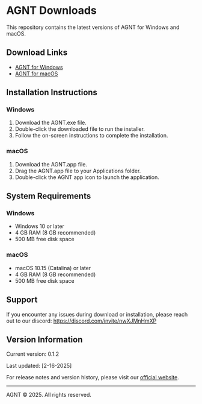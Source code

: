 # AGNT Downloads

This repository contains the latest versions of AGNT for Windows and macOS.

## Download Links

- [AGNT for Windows](https://agnt.gg/downloads/AGNT.exe)
- [AGNT for macOS](https://agnt.gg/downloads/AGNT.zip)

## Installation Instructions

### Windows
1. Download the AGNT.exe file.
2. Double-click the downloaded file to run the installer.
3. Follow the on-screen instructions to complete the installation.

### macOS
1. Download the AGNT.app file.
2. Drag the AGNT.app file to your Applications folder.
3. Double-click the AGNT app icon to launch the application.

## System Requirements

### Windows
- Windows 10 or later
- 4 GB RAM (8 GB recommended)
- 500 MB free disk space

### macOS
- macOS 10.15 (Catalina) or later
- 4 GB RAM (8 GB recommended)
- 500 MB free disk space

## Support

If you encounter any issues during download or installation, please reach out to our discord: https://discord.com/invite/nwXJMnHmXP

## Version Information

Current version: 0.1.2

Last updated: [2-16-2025]

For release notes and version history, please visit our [official website](https://agnt.gg/).

---

AGNT © 2025. All rights reserved.
